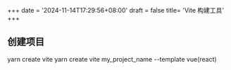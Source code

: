 +++
date = '2024-11-14T17:29:56+08:00'
draft = false
title= 'Vite 构建工具'
+++

## 创建项目

yarn create vite
yarn create vite my_project_name --template vue(react)
